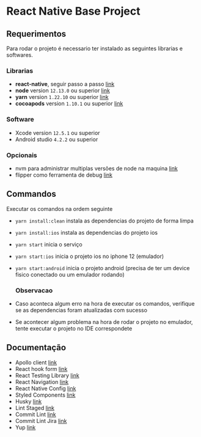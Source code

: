 # React Native Base Project

## Requerimentos

Para rodar o projeto é necessario ter instalado as seguintes librarias e softwares.

### Librarias

- **react-native**, seguir passo a passo [link](https://reactnative.dev/docs/environment-setup)
- **node** version `12.13.0` ou superior [link](https://nodejs.org/en/)
- **yarn** version `1.22.10` ou superior [link](https://yarnpkg.com)
- **cocoapods** version `1.10.1` ou superior [link](https://cocoapods.org)

### Software

- Xcode version `12.5.1` ou superior
- Android studio `4.2.2` ou superior

### Opcionais

- nvm para administrar multiplas versões de node na maquina [link](https://github.com/nvm-sh/nvm)
- flipper como ferramenta de debug [link](https://fbflipper.com)

## Commandos

Executar os comandos na ordem seguinte

- `yarn install:clean` instala as dependencias do projeto de forma limpa
- `yarn install:ios` instala as dependencias do projeto ios
- `yarn start` inicia o serviço
- `yarn start:ios` inicia o projeto ios no iphone 12 (emulador)
- `yarn start:android` inicia o projeto android (precisa de ter um device fisico conectado ou um emulador rodando)

  ### Observacao

- Caso aconteca algum erro na hora de executar os comandos, verifique se as dependencias foram atualizadas com sucesso
- Se acontecer algum problema na hora de rodar o projeto no emulador, tente executar o projeto no IDE correspondete

## Documentação

- Apollo client [link](https://www.apollographql.com/docs/)
- React hook form [link](https://react-hook-form.com)
- React Testing Library [link](https://testing-library.com/docs/react-native-testing-library/intro/)
- React Navigation [link](https://reactnavigation.org)
- React Native Config [link](https://github.com/luggit/react-native-config)
- Styled Components [link](https://styled-components.com)
- Husky [link](https://typicode.github.io/husky/#/)
- Lint Staged [link](https://github.com/okonet/lint-staged)
- Commit Lint [link](https://commitlint.js.org/#/)
- Commit Lint Jira [link](https://github.com/Gherciu/commitlint-jira)
- Yup [link](https://github.com/jquense/yup)
